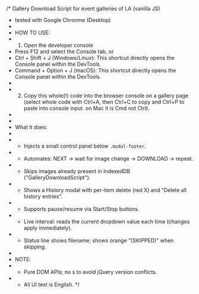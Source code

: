 /*  Gallery Download Script for event galleries of LA (vanilla JS)
 * tested with Google Chronme (Desktop)
 * 
 * HOW TO USE:
 * 1. Open the developer console
 * Press F12 and select the Console tab, or
 * Ctrl + Shift + J (Windows/Linux): This shortcut directly opens the Console panel within the DevTools. 
 * Command + Option + J (macOS): This shortcut directly opens the Console panel within the DevTools. 
 *
 * 2. Copy this whole(!) code into the browser console on a gallery page (select whole code with Ctrl+A, then Ctrl+C to copy and Ctrl+P to paste into console input. on Mac it is Cmd not Ctrl).
 *
 * 
 * What it does:
 * 
 * - Injects a small control panel below `.modal-footer`.
 * - Automates: NEXT -> wait for image change -> DOWNLOAD -> repeat.
 * - Skips images already present in IndexedDB ("GalleryDownloadScript").
 * - Shows a History modal with per-item delete (red X) and "Delete all history entries".
 * - Supports pause/resume via Start/Stop buttons.
 * - Live interval: reads the current dropdown value each time (changes apply immediately).
 * - Status line shows filename; shows orange "(SKIPPED)" when skipping.
 *
 * NOTE:
 * - Pure DOM APIs; no `$` to avoid jQuery version conflicts.
 * - All UI text is English.
*/
